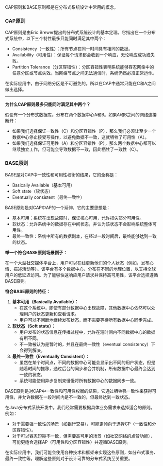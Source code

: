 CAP原则和BASE原则都是在分布式系统设计中常用的概念。

### CAP原则
CAP原则是由Eric Brewer提出的分布式系统设计的基本定理。它指出在一个分布式系统中，以下三个特性最多只能同时满足其中两个：

+ Consistency（一致性）：所有节点在同一时间具有相同的数据。
+ Availability（可用性）：保证每个请求都会收到一个响应，无论响应成功或失败。
+ Partition Tolerance（分区容错性）：分区容错性表明系统能够容忍网络中的任意分区或节点失效。当网络节点之间无法通信时，系统仍然必须正常运作。

在实际应用中，由于网络分区是不可避免的，所以在CAP中通常只能在C和A之间做出选择。

****

**为什么CAP原则最多只能同时满足其中两个？**

假设有一个分布式数据库，分布在两个数据中心A和B。如果A和B之间的网络连接断开：

+ 如果我们选择保证一致性（C）和分区容错性（P），那么我们必须让至少一个数据中心停止接受写操作，以避免数据不一致，这就牺牲了可用性（A）。
+ 如果我们选择保证可用性（A）和分区容错性（P），那么两个数据中心都可以继续独立工作，但可能会导致数据不一致，因此牺牲了一致性（C）。



### BASE原则
BASE是对CAP中一致性和可用性权衡的结果，它的全称是：

+ Basically Available（基本可用）
+ Soft state（软状态）
+ Eventually consistent（最终一致性）

BASE原则是对CAP中AP的一个延伸，它的主要思想是：

+ 基本可用：系统在出现故障时，保证核心可用，允许损失部分可用性。
+ 软状态：允许系统中的数据存在中间状态，并认为该状态不会影响系统整体可用性。
+ 最终一致性：系统中所有的数据副本，在经过一段时间后，最终能够达到一致的状态。

**举一个符合BASE原则场景例子：**

在一个大型社交媒体平台上，用户可以在线更新他们的个人状态（例如，发布心情、描述活动等）。该平台有多个数据中心，分布在不同的地理位置，以支持全球用户的低延迟访问。为了能够快速响应用户请求并保持高可用性，该平台选择遵循BASE原则。

**符合BASE原则的特征：**

1. **基本可用（Basically Available）：**
    - 在这个系统中，即使有部分数据中心出现故障，其他数据中心依然可以处理用户的状态更新和查看请求。
    - 用户可以不间断地继续发布状态，而不需要等待所有数据中心同步完成。
2. **软状态（Soft state）：**
    - 用户发布的状态信息在传播过程中，允许在短时间内不同数据中心的数据有所不同。
    - 不一致被认为是暂时的，并且在最终一致性（eventual consistency）下会得到解决。
3. **最终一致性（Eventually Consistent）：**
    - 虽然在某个时间点，不同的数据中心可能会显示出不同的用户状态，但是随着时间的推移，通过后台的同步和合并机制，所有数据中心最终会达到一致的状态。
    - 系统可能使用异步复制来慢慢将所有数据中心的数据同步一致。

BASE原则是对CAP中一致性和可用性权衡的结果，它通过牺牲强一致性来获得可用性，并允许数据在一段时间内是不一致的，但最终达到一致状态。

在Java分布式系统开发中，我们经常需要根据具体业务需求来选择适合的原则。例如：

+ 对于需要强一致性的场景（如银行交易），可能更倾向于选择CP（一致性和分区容错性）。
+ 对于可以容忍短期不一致，但需要高可用的场景（如社交网络的点赞功能），可能更适合选择AP（可用性和分区容错性）并遵循BASE原则。

在实际应用中，我们可能会使用各种技术和框架来实现这些原则，如分布式事务、最终一致性等。理解这些原则对于设计可靠的分布式系统至关重要。

